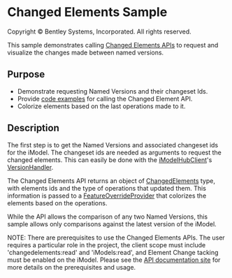 # Changed Elements Sample

Copyright © Bentley Systems, Incorporated. All rights reserved.

This sample demonstrates calling [Changed Elements APIs](https://developer.bentley.com/api-groups/project-delivery/apis/changed-elements/operations/get-comparison/) to request and visualize the changes made between named versions.

## Purpose

- Demonstrate requesting Named Versions and their changeset Ids.
- Provide [code examples](./ChangedElementsClient.ts) for calling the Changed Element API.
- Colorize elements based on the last operations made to it.

## Description

The first step is to get the Named Versions and associated changeset ids for the iModel.  The changeset ids are needed as arguments to request the changed elements.  This can easily be done with the [iModelHubClient](https://www.itwinjs.org/reference/imodelhub-client/imodelhubclient/)'s [VersionHandler](https://www.itwinjs.org/reference/imodelhub-client/imodelhubclient/versionhandler/get/).

The Changed Elements API returns an object of [ChangedElements](https://www.itwinjs.org/reference/imodeljs-common/entities/changedelements/) type, with elements ids and the type of operations that updated them.  This information is passed to a [FeatureOverrideProvider](https://www.itwinjs.org/reference/imodeljs-frontend/views/featureoverrideprovider/) that colorizes the elements based on the operations.

While the API allows the comparison of any two Named Versions, this sample allows only comparisons against the latest version of the iModel.

NOTE: There are prerequisites to use the Changed Elements APIs.  The user requires a particular role in the project, the client scope must include 'changedelements:read' and 'iModels:read', and Element Change tacking must be enabled on the iModel.  Please see the [API documentation site](https://developer.bentley.com/api-groups/project-delivery/apis/changed-elements/operations/get-comparison/) for more details on the prerequisites and usage.
